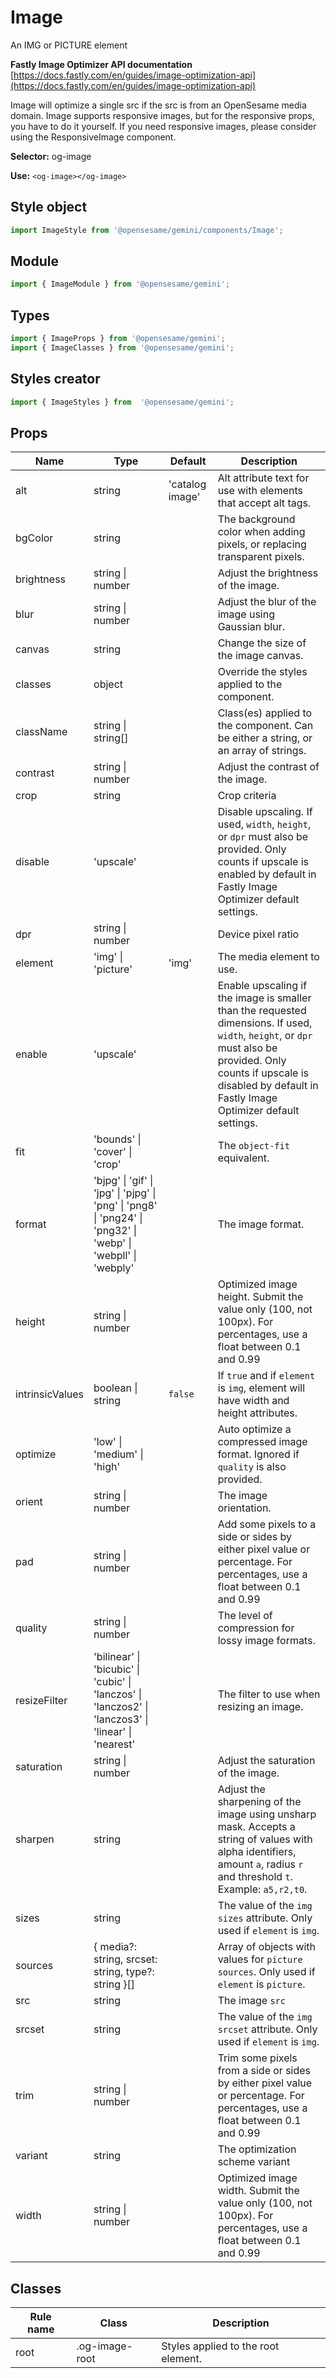 # Image
An IMG or PICTURE element

**Fastly Image Optimizer API documentation**
[https://docs.fastly.com/en/guides/image-optimization-api](https://docs.fastly.com/en/guides/image-optimization-api)

Image will optimize a single src if the src is from an OpenSesame media domain.
Image supports responsive images, but for the responsive props, you have to do it yourself.
If you need responsive images, please consider using the ResponsiveImage component.

**Selector:**
og-image

**Use:**
`<og-image></og-image>`

## Style object
```javascript
import ImageStyle from '@opensesame/gemini/components/Image';
```

## Module
```javascript
import { ImageModule } from '@opensesame/gemini';
```

## Types
```javascript
import { ImageProps } from '@opensesame/gemini';
import { ImageClasses } from '@opensesame/gemini';
```

## Styles creator
```javascript
import { ImageStyles } from  '@opensesame/gemini';
```

## Props
Name | Type | Default | Description
---- | ---- | ------- | -----------
alt | string | 'catalog image' | Alt attribute text for use with elements that accept alt tags.
bgColor | string | | The background color when adding pixels, or replacing transparent pixels.
brightness | string &#124; number | | Adjust the brightness of the image.
blur | string &#124; number | | Adjust the blur of the image using Gaussian blur.
canvas | string | | Change the size of the image canvas.
classes | object | | Override the styles applied to the component.
className | string &#124; string[] | | Class(es) applied to the component. Can be either a string, or an array of strings.
contrast | string &#124; number | | Adjust the contrast of the image.
crop | string | | Crop criteria
disable | 'upscale' | | Disable upscaling. If used, `width`, `height`, or `dpr` must also be provided. Only counts if upscale is enabled by default in Fastly Image Optimizer default settings.
dpr | string &#124; number | | Device pixel ratio
element | 'img' &#124; 'picture' | 'img' | The media element to use.
enable | 'upscale' | | Enable upscaling if the image is smaller than the requested dimensions. If used, `width`, `height`, or `dpr` must also be provided. Only counts if upscale is disabled by default in Fastly Image Optimizer default settings.
fit | 'bounds' &#124; 'cover' &#124; 'crop' | | The `object-fit` equivalent.
format | 'bjpg' &#124; 'gif' &#124; 'jpg' &#124; 'pjpg' &#124; 'png' &#124; 'png8' &#124; 'png24' &#124; 'png32' &#124; 'webp' &#124; 'webpll' &#124; 'webply' | | The image format.
height | string &#124; number | | Optimized image height. Submit the value only (100, not 100px). For percentages, use a float between 0.1 and 0.99
intrinsicValues | boolean &#124; string | `false` | If `true` and if `element` is `img`, element will have width and height attributes.
optimize | 'low' &#124; 'medium' &#124; 'high' | | Auto optimize a compressed image format. Ignored if `quality` is also provided.
orient | string &#124; number | | The image orientation.
pad | string &#124; number | | Add some pixels to a side or sides by either pixel value or percentage.  For percentages, use a float between 0.1 and 0.99
quality | string &#124; number | | The level of compression for lossy image formats.
resizeFilter | 'bilinear' &#124; 'bicubic' &#124; 'cubic' &#124; 'lanczos' &#124; 'lanczos2' &#124; 'lanczos3' &#124; 'linear' &#124; 'nearest' | | The filter to use when resizing an image.
saturation | string &#124; number | | Adjust the saturation of the image.
sharpen | string | | Adjust the sharpening of the image using unsharp mask. Accepts a string of values with alpha identifiers, amount `a`, radius `r` and threshold `t`. Example: `a5,r2,t0`.
sizes | string | | The value of the `img` `sizes` attribute. Only used if `element` is `img`.
sources | { media?: string, srcset: string, type?: string }[] | | Array of objects with values for `picture` `sources`. Only used if `element` is `picture`.
src | string | | The image `src`
srcset | string | | The value of the `img` `srcset` attribute. Only used if `element` is `img`.
trim | string &#124; number | | Trim some pixels from a side or sides by either pixel value or percentage.  For percentages, use a float between 0.1 and 0.99
variant | string | | The optimization scheme variant
width | string &#124; number | | Optimized image width. Submit the value only (100, not 100px). For percentages, use a float between 0.1 and 0.99

## Classes
Rule name | Class | Description
--------- | ----- | -----------
root | .og-image-root | Styles applied to the root element.
